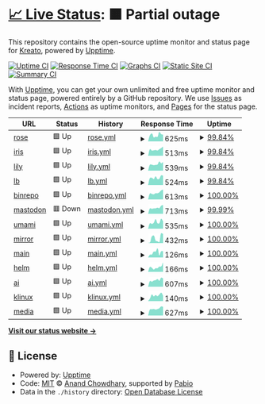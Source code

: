 # [📈 Live Status](https://status.krea.to): <!--live status--> **🟧 Partial outage**

This repository contains the open-source uptime monitor and status page for [Kreato](https://krea.to), powered by [Upptime](https://github.com/upptime/upptime).

[![Uptime CI](https://github.com/kreatoo/status.krea.to/workflows/Uptime%20CI/badge.svg)](https://github.com/kreatoo/status.krea.to/actions?query=workflow%3A%22Uptime+CI%22)
[![Response Time CI](https://github.com/kreatoo/status.krea.to/workflows/Response%20Time%20CI/badge.svg)](https://github.com/kreatoo/status.krea.to/actions?query=workflow%3A%22Response+Time+CI%22)
[![Graphs CI](https://github.com/kreatoo/status.krea.to/workflows/Graphs%20CI/badge.svg)](https://github.com/kreatoo/status.krea.to/actions?query=workflow%3A%22Graphs+CI%22)
[![Static Site CI](https://github.com/kreatoo/status.krea.to/workflows/Static%20Site%20CI/badge.svg)](https://github.com/kreatoo/status.krea.to/actions?query=workflow%3A%22Static+Site+CI%22)
[![Summary CI](https://github.com/kreatoo/status.krea.to/workflows/Summary%20CI/badge.svg)](https://github.com/kreatoo/status.krea.to/actions?query=workflow%3A%22Summary+CI%22)

With [Upptime](https://upptime.js.org), you can get your own unlimited and free uptime monitor and status page, powered entirely by a GitHub repository. We use [Issues](https://github.com/kreatoo/status.krea.to/issues) as incident reports, [Actions](https://github.com/kreatoo/status.krea.to/actions) as uptime monitors, and [Pages](https://status.krea.to) for the status page.

<!--start: status pages-->
<!-- This summary is generated by Upptime (https://github.com/upptime/upptime) -->
<!-- Do not edit this manually, your changes will be overwritten -->
<!-- prettier-ignore -->
| URL | Status | History | Response Time | Uptime |
| --- | ------ | ------- | ------------- | ------ |
| <img alt="" src="https://icons.duckduckgo.com/ip3/rose.krea.to.ico" height="13"> [rose](https://rose.krea.to) | 🟩 Up | [rose.yml](https://github.com/kreatoo/status.krea.to/commits/HEAD/history/rose.yml) | <details><summary><img alt="Response time graph" src="./graphs/rose/response-time-week.png" height="20"> 625ms</summary><br><a href="https://status.krea.to/history/rose"><img alt="Response time 625" src="https://img.shields.io/endpoint?url=https%3A%2F%2Fraw.githubusercontent.com%2Fkreatoo%2Fstatus.krea.to%2FHEAD%2Fapi%2Frose%2Fresponse-time.json"></a><br><a href="https://status.krea.to/history/rose"><img alt="24-hour response time 664" src="https://img.shields.io/endpoint?url=https%3A%2F%2Fraw.githubusercontent.com%2Fkreatoo%2Fstatus.krea.to%2FHEAD%2Fapi%2Frose%2Fresponse-time-day.json"></a><br><a href="https://status.krea.to/history/rose"><img alt="7-day response time 625" src="https://img.shields.io/endpoint?url=https%3A%2F%2Fraw.githubusercontent.com%2Fkreatoo%2Fstatus.krea.to%2FHEAD%2Fapi%2Frose%2Fresponse-time-week.json"></a><br><a href="https://status.krea.to/history/rose"><img alt="30-day response time 625" src="https://img.shields.io/endpoint?url=https%3A%2F%2Fraw.githubusercontent.com%2Fkreatoo%2Fstatus.krea.to%2FHEAD%2Fapi%2Frose%2Fresponse-time-month.json"></a><br><a href="https://status.krea.to/history/rose"><img alt="1-year response time 625" src="https://img.shields.io/endpoint?url=https%3A%2F%2Fraw.githubusercontent.com%2Fkreatoo%2Fstatus.krea.to%2FHEAD%2Fapi%2Frose%2Fresponse-time-year.json"></a></details> | <details><summary><a href="https://status.krea.to/history/rose">99.84%</a></summary><a href="https://status.krea.to/history/rose"><img alt="All-time uptime 99.84%" src="https://img.shields.io/endpoint?url=https%3A%2F%2Fraw.githubusercontent.com%2Fkreatoo%2Fstatus.krea.to%2FHEAD%2Fapi%2Frose%2Fuptime.json"></a><br><a href="https://status.krea.to/history/rose"><img alt="24-hour uptime 100.00%" src="https://img.shields.io/endpoint?url=https%3A%2F%2Fraw.githubusercontent.com%2Fkreatoo%2Fstatus.krea.to%2FHEAD%2Fapi%2Frose%2Fuptime-day.json"></a><br><a href="https://status.krea.to/history/rose"><img alt="7-day uptime 99.84%" src="https://img.shields.io/endpoint?url=https%3A%2F%2Fraw.githubusercontent.com%2Fkreatoo%2Fstatus.krea.to%2FHEAD%2Fapi%2Frose%2Fuptime-week.json"></a><br><a href="https://status.krea.to/history/rose"><img alt="30-day uptime 99.84%" src="https://img.shields.io/endpoint?url=https%3A%2F%2Fraw.githubusercontent.com%2Fkreatoo%2Fstatus.krea.to%2FHEAD%2Fapi%2Frose%2Fuptime-month.json"></a><br><a href="https://status.krea.to/history/rose"><img alt="1-year uptime 99.84%" src="https://img.shields.io/endpoint?url=https%3A%2F%2Fraw.githubusercontent.com%2Fkreatoo%2Fstatus.krea.to%2FHEAD%2Fapi%2Frose%2Fuptime-year.json"></a></details>
| <img alt="" src="https://icons.duckduckgo.com/ip3/iris.krea.to.ico" height="13"> [iris](https://iris.krea.to) | 🟩 Up | [iris.yml](https://github.com/kreatoo/status.krea.to/commits/HEAD/history/iris.yml) | <details><summary><img alt="Response time graph" src="./graphs/iris/response-time-week.png" height="20"> 513ms</summary><br><a href="https://status.krea.to/history/iris"><img alt="Response time 513" src="https://img.shields.io/endpoint?url=https%3A%2F%2Fraw.githubusercontent.com%2Fkreatoo%2Fstatus.krea.to%2FHEAD%2Fapi%2Firis%2Fresponse-time.json"></a><br><a href="https://status.krea.to/history/iris"><img alt="24-hour response time 731" src="https://img.shields.io/endpoint?url=https%3A%2F%2Fraw.githubusercontent.com%2Fkreatoo%2Fstatus.krea.to%2FHEAD%2Fapi%2Firis%2Fresponse-time-day.json"></a><br><a href="https://status.krea.to/history/iris"><img alt="7-day response time 513" src="https://img.shields.io/endpoint?url=https%3A%2F%2Fraw.githubusercontent.com%2Fkreatoo%2Fstatus.krea.to%2FHEAD%2Fapi%2Firis%2Fresponse-time-week.json"></a><br><a href="https://status.krea.to/history/iris"><img alt="30-day response time 513" src="https://img.shields.io/endpoint?url=https%3A%2F%2Fraw.githubusercontent.com%2Fkreatoo%2Fstatus.krea.to%2FHEAD%2Fapi%2Firis%2Fresponse-time-month.json"></a><br><a href="https://status.krea.to/history/iris"><img alt="1-year response time 513" src="https://img.shields.io/endpoint?url=https%3A%2F%2Fraw.githubusercontent.com%2Fkreatoo%2Fstatus.krea.to%2FHEAD%2Fapi%2Firis%2Fresponse-time-year.json"></a></details> | <details><summary><a href="https://status.krea.to/history/iris">99.84%</a></summary><a href="https://status.krea.to/history/iris"><img alt="All-time uptime 99.84%" src="https://img.shields.io/endpoint?url=https%3A%2F%2Fraw.githubusercontent.com%2Fkreatoo%2Fstatus.krea.to%2FHEAD%2Fapi%2Firis%2Fuptime.json"></a><br><a href="https://status.krea.to/history/iris"><img alt="24-hour uptime 100.00%" src="https://img.shields.io/endpoint?url=https%3A%2F%2Fraw.githubusercontent.com%2Fkreatoo%2Fstatus.krea.to%2FHEAD%2Fapi%2Firis%2Fuptime-day.json"></a><br><a href="https://status.krea.to/history/iris"><img alt="7-day uptime 99.84%" src="https://img.shields.io/endpoint?url=https%3A%2F%2Fraw.githubusercontent.com%2Fkreatoo%2Fstatus.krea.to%2FHEAD%2Fapi%2Firis%2Fuptime-week.json"></a><br><a href="https://status.krea.to/history/iris"><img alt="30-day uptime 99.84%" src="https://img.shields.io/endpoint?url=https%3A%2F%2Fraw.githubusercontent.com%2Fkreatoo%2Fstatus.krea.to%2FHEAD%2Fapi%2Firis%2Fuptime-month.json"></a><br><a href="https://status.krea.to/history/iris"><img alt="1-year uptime 99.84%" src="https://img.shields.io/endpoint?url=https%3A%2F%2Fraw.githubusercontent.com%2Fkreatoo%2Fstatus.krea.to%2FHEAD%2Fapi%2Firis%2Fuptime-year.json"></a></details>
| <img alt="" src="https://icons.duckduckgo.com/ip3/lily.krea.to.ico" height="13"> [lily](https://lily.krea.to) | 🟩 Up | [lily.yml](https://github.com/kreatoo/status.krea.to/commits/HEAD/history/lily.yml) | <details><summary><img alt="Response time graph" src="./graphs/lily/response-time-week.png" height="20"> 539ms</summary><br><a href="https://status.krea.to/history/lily"><img alt="Response time 539" src="https://img.shields.io/endpoint?url=https%3A%2F%2Fraw.githubusercontent.com%2Fkreatoo%2Fstatus.krea.to%2FHEAD%2Fapi%2Flily%2Fresponse-time.json"></a><br><a href="https://status.krea.to/history/lily"><img alt="24-hour response time 685" src="https://img.shields.io/endpoint?url=https%3A%2F%2Fraw.githubusercontent.com%2Fkreatoo%2Fstatus.krea.to%2FHEAD%2Fapi%2Flily%2Fresponse-time-day.json"></a><br><a href="https://status.krea.to/history/lily"><img alt="7-day response time 539" src="https://img.shields.io/endpoint?url=https%3A%2F%2Fraw.githubusercontent.com%2Fkreatoo%2Fstatus.krea.to%2FHEAD%2Fapi%2Flily%2Fresponse-time-week.json"></a><br><a href="https://status.krea.to/history/lily"><img alt="30-day response time 539" src="https://img.shields.io/endpoint?url=https%3A%2F%2Fraw.githubusercontent.com%2Fkreatoo%2Fstatus.krea.to%2FHEAD%2Fapi%2Flily%2Fresponse-time-month.json"></a><br><a href="https://status.krea.to/history/lily"><img alt="1-year response time 539" src="https://img.shields.io/endpoint?url=https%3A%2F%2Fraw.githubusercontent.com%2Fkreatoo%2Fstatus.krea.to%2FHEAD%2Fapi%2Flily%2Fresponse-time-year.json"></a></details> | <details><summary><a href="https://status.krea.to/history/lily">99.84%</a></summary><a href="https://status.krea.to/history/lily"><img alt="All-time uptime 99.84%" src="https://img.shields.io/endpoint?url=https%3A%2F%2Fraw.githubusercontent.com%2Fkreatoo%2Fstatus.krea.to%2FHEAD%2Fapi%2Flily%2Fuptime.json"></a><br><a href="https://status.krea.to/history/lily"><img alt="24-hour uptime 100.00%" src="https://img.shields.io/endpoint?url=https%3A%2F%2Fraw.githubusercontent.com%2Fkreatoo%2Fstatus.krea.to%2FHEAD%2Fapi%2Flily%2Fuptime-day.json"></a><br><a href="https://status.krea.to/history/lily"><img alt="7-day uptime 99.84%" src="https://img.shields.io/endpoint?url=https%3A%2F%2Fraw.githubusercontent.com%2Fkreatoo%2Fstatus.krea.to%2FHEAD%2Fapi%2Flily%2Fuptime-week.json"></a><br><a href="https://status.krea.to/history/lily"><img alt="30-day uptime 99.84%" src="https://img.shields.io/endpoint?url=https%3A%2F%2Fraw.githubusercontent.com%2Fkreatoo%2Fstatus.krea.to%2FHEAD%2Fapi%2Flily%2Fuptime-month.json"></a><br><a href="https://status.krea.to/history/lily"><img alt="1-year uptime 99.84%" src="https://img.shields.io/endpoint?url=https%3A%2F%2Fraw.githubusercontent.com%2Fkreatoo%2Fstatus.krea.to%2FHEAD%2Fapi%2Flily%2Fuptime-year.json"></a></details>
| <img alt="" src="https://icons.duckduckgo.com/ip3/lb.krea.to.ico" height="13"> [lb](https://lb.krea.to) | 🟩 Up | [lb.yml](https://github.com/kreatoo/status.krea.to/commits/HEAD/history/lb.yml) | <details><summary><img alt="Response time graph" src="./graphs/lb/response-time-week.png" height="20"> 524ms</summary><br><a href="https://status.krea.to/history/lb"><img alt="Response time 524" src="https://img.shields.io/endpoint?url=https%3A%2F%2Fraw.githubusercontent.com%2Fkreatoo%2Fstatus.krea.to%2FHEAD%2Fapi%2Flb%2Fresponse-time.json"></a><br><a href="https://status.krea.to/history/lb"><img alt="24-hour response time 662" src="https://img.shields.io/endpoint?url=https%3A%2F%2Fraw.githubusercontent.com%2Fkreatoo%2Fstatus.krea.to%2FHEAD%2Fapi%2Flb%2Fresponse-time-day.json"></a><br><a href="https://status.krea.to/history/lb"><img alt="7-day response time 524" src="https://img.shields.io/endpoint?url=https%3A%2F%2Fraw.githubusercontent.com%2Fkreatoo%2Fstatus.krea.to%2FHEAD%2Fapi%2Flb%2Fresponse-time-week.json"></a><br><a href="https://status.krea.to/history/lb"><img alt="30-day response time 524" src="https://img.shields.io/endpoint?url=https%3A%2F%2Fraw.githubusercontent.com%2Fkreatoo%2Fstatus.krea.to%2FHEAD%2Fapi%2Flb%2Fresponse-time-month.json"></a><br><a href="https://status.krea.to/history/lb"><img alt="1-year response time 524" src="https://img.shields.io/endpoint?url=https%3A%2F%2Fraw.githubusercontent.com%2Fkreatoo%2Fstatus.krea.to%2FHEAD%2Fapi%2Flb%2Fresponse-time-year.json"></a></details> | <details><summary><a href="https://status.krea.to/history/lb">99.84%</a></summary><a href="https://status.krea.to/history/lb"><img alt="All-time uptime 99.84%" src="https://img.shields.io/endpoint?url=https%3A%2F%2Fraw.githubusercontent.com%2Fkreatoo%2Fstatus.krea.to%2FHEAD%2Fapi%2Flb%2Fuptime.json"></a><br><a href="https://status.krea.to/history/lb"><img alt="24-hour uptime 100.00%" src="https://img.shields.io/endpoint?url=https%3A%2F%2Fraw.githubusercontent.com%2Fkreatoo%2Fstatus.krea.to%2FHEAD%2Fapi%2Flb%2Fuptime-day.json"></a><br><a href="https://status.krea.to/history/lb"><img alt="7-day uptime 99.84%" src="https://img.shields.io/endpoint?url=https%3A%2F%2Fraw.githubusercontent.com%2Fkreatoo%2Fstatus.krea.to%2FHEAD%2Fapi%2Flb%2Fuptime-week.json"></a><br><a href="https://status.krea.to/history/lb"><img alt="30-day uptime 99.84%" src="https://img.shields.io/endpoint?url=https%3A%2F%2Fraw.githubusercontent.com%2Fkreatoo%2Fstatus.krea.to%2FHEAD%2Fapi%2Flb%2Fuptime-month.json"></a><br><a href="https://status.krea.to/history/lb"><img alt="1-year uptime 99.84%" src="https://img.shields.io/endpoint?url=https%3A%2F%2Fraw.githubusercontent.com%2Fkreatoo%2Fstatus.krea.to%2FHEAD%2Fapi%2Flb%2Fuptime-year.json"></a></details>
| <img alt="" src="https://icons.duckduckgo.com/ip3/bin.kreato.dev.ico" height="13"> [binrepo](https://bin.kreato.dev) | 🟩 Up | [binrepo.yml](https://github.com/kreatoo/status.krea.to/commits/HEAD/history/binrepo.yml) | <details><summary><img alt="Response time graph" src="./graphs/binrepo/response-time-week.png" height="20"> 613ms</summary><br><a href="https://status.krea.to/history/binrepo"><img alt="Response time 613" src="https://img.shields.io/endpoint?url=https%3A%2F%2Fraw.githubusercontent.com%2Fkreatoo%2Fstatus.krea.to%2FHEAD%2Fapi%2Fbinrepo%2Fresponse-time.json"></a><br><a href="https://status.krea.to/history/binrepo"><img alt="24-hour response time 885" src="https://img.shields.io/endpoint?url=https%3A%2F%2Fraw.githubusercontent.com%2Fkreatoo%2Fstatus.krea.to%2FHEAD%2Fapi%2Fbinrepo%2Fresponse-time-day.json"></a><br><a href="https://status.krea.to/history/binrepo"><img alt="7-day response time 613" src="https://img.shields.io/endpoint?url=https%3A%2F%2Fraw.githubusercontent.com%2Fkreatoo%2Fstatus.krea.to%2FHEAD%2Fapi%2Fbinrepo%2Fresponse-time-week.json"></a><br><a href="https://status.krea.to/history/binrepo"><img alt="30-day response time 613" src="https://img.shields.io/endpoint?url=https%3A%2F%2Fraw.githubusercontent.com%2Fkreatoo%2Fstatus.krea.to%2FHEAD%2Fapi%2Fbinrepo%2Fresponse-time-month.json"></a><br><a href="https://status.krea.to/history/binrepo"><img alt="1-year response time 613" src="https://img.shields.io/endpoint?url=https%3A%2F%2Fraw.githubusercontent.com%2Fkreatoo%2Fstatus.krea.to%2FHEAD%2Fapi%2Fbinrepo%2Fresponse-time-year.json"></a></details> | <details><summary><a href="https://status.krea.to/history/binrepo">100.00%</a></summary><a href="https://status.krea.to/history/binrepo"><img alt="All-time uptime 100.00%" src="https://img.shields.io/endpoint?url=https%3A%2F%2Fraw.githubusercontent.com%2Fkreatoo%2Fstatus.krea.to%2FHEAD%2Fapi%2Fbinrepo%2Fuptime.json"></a><br><a href="https://status.krea.to/history/binrepo"><img alt="24-hour uptime 100.00%" src="https://img.shields.io/endpoint?url=https%3A%2F%2Fraw.githubusercontent.com%2Fkreatoo%2Fstatus.krea.to%2FHEAD%2Fapi%2Fbinrepo%2Fuptime-day.json"></a><br><a href="https://status.krea.to/history/binrepo"><img alt="7-day uptime 100.00%" src="https://img.shields.io/endpoint?url=https%3A%2F%2Fraw.githubusercontent.com%2Fkreatoo%2Fstatus.krea.to%2FHEAD%2Fapi%2Fbinrepo%2Fuptime-week.json"></a><br><a href="https://status.krea.to/history/binrepo"><img alt="30-day uptime 100.00%" src="https://img.shields.io/endpoint?url=https%3A%2F%2Fraw.githubusercontent.com%2Fkreatoo%2Fstatus.krea.to%2FHEAD%2Fapi%2Fbinrepo%2Fuptime-month.json"></a><br><a href="https://status.krea.to/history/binrepo"><img alt="1-year uptime 100.00%" src="https://img.shields.io/endpoint?url=https%3A%2F%2Fraw.githubusercontent.com%2Fkreatoo%2Fstatus.krea.to%2FHEAD%2Fapi%2Fbinrepo%2Fuptime-year.json"></a></details>
| <img alt="" src="https://icons.duckduckgo.com/ip3/m.kreato.dev.ico" height="13"> [mastodon](https://m.kreato.dev) | 🟥 Down | [mastodon.yml](https://github.com/kreatoo/status.krea.to/commits/HEAD/history/mastodon.yml) | <details><summary><img alt="Response time graph" src="./graphs/mastodon/response-time-week.png" height="20"> 713ms</summary><br><a href="https://status.krea.to/history/mastodon"><img alt="Response time 713" src="https://img.shields.io/endpoint?url=https%3A%2F%2Fraw.githubusercontent.com%2Fkreatoo%2Fstatus.krea.to%2FHEAD%2Fapi%2Fmastodon%2Fresponse-time.json"></a><br><a href="https://status.krea.to/history/mastodon"><img alt="24-hour response time 764" src="https://img.shields.io/endpoint?url=https%3A%2F%2Fraw.githubusercontent.com%2Fkreatoo%2Fstatus.krea.to%2FHEAD%2Fapi%2Fmastodon%2Fresponse-time-day.json"></a><br><a href="https://status.krea.to/history/mastodon"><img alt="7-day response time 713" src="https://img.shields.io/endpoint?url=https%3A%2F%2Fraw.githubusercontent.com%2Fkreatoo%2Fstatus.krea.to%2FHEAD%2Fapi%2Fmastodon%2Fresponse-time-week.json"></a><br><a href="https://status.krea.to/history/mastodon"><img alt="30-day response time 713" src="https://img.shields.io/endpoint?url=https%3A%2F%2Fraw.githubusercontent.com%2Fkreatoo%2Fstatus.krea.to%2FHEAD%2Fapi%2Fmastodon%2Fresponse-time-month.json"></a><br><a href="https://status.krea.to/history/mastodon"><img alt="1-year response time 713" src="https://img.shields.io/endpoint?url=https%3A%2F%2Fraw.githubusercontent.com%2Fkreatoo%2Fstatus.krea.to%2FHEAD%2Fapi%2Fmastodon%2Fresponse-time-year.json"></a></details> | <details><summary><a href="https://status.krea.to/history/mastodon">99.99%</a></summary><a href="https://status.krea.to/history/mastodon"><img alt="All-time uptime 99.99%" src="https://img.shields.io/endpoint?url=https%3A%2F%2Fraw.githubusercontent.com%2Fkreatoo%2Fstatus.krea.to%2FHEAD%2Fapi%2Fmastodon%2Fuptime.json"></a><br><a href="https://status.krea.to/history/mastodon"><img alt="24-hour uptime 99.99%" src="https://img.shields.io/endpoint?url=https%3A%2F%2Fraw.githubusercontent.com%2Fkreatoo%2Fstatus.krea.to%2FHEAD%2Fapi%2Fmastodon%2Fuptime-day.json"></a><br><a href="https://status.krea.to/history/mastodon"><img alt="7-day uptime 99.99%" src="https://img.shields.io/endpoint?url=https%3A%2F%2Fraw.githubusercontent.com%2Fkreatoo%2Fstatus.krea.to%2FHEAD%2Fapi%2Fmastodon%2Fuptime-week.json"></a><br><a href="https://status.krea.to/history/mastodon"><img alt="30-day uptime 99.99%" src="https://img.shields.io/endpoint?url=https%3A%2F%2Fraw.githubusercontent.com%2Fkreatoo%2Fstatus.krea.to%2FHEAD%2Fapi%2Fmastodon%2Fuptime-month.json"></a><br><a href="https://status.krea.to/history/mastodon"><img alt="1-year uptime 99.99%" src="https://img.shields.io/endpoint?url=https%3A%2F%2Fraw.githubusercontent.com%2Fkreatoo%2Fstatus.krea.to%2FHEAD%2Fapi%2Fmastodon%2Fuptime-year.json"></a></details>
| <img alt="" src="https://icons.duckduckgo.com/ip3/umami.krea.to.ico" height="13"> [umami](https://umami.krea.to/dashboard) | 🟩 Up | [umami.yml](https://github.com/kreatoo/status.krea.to/commits/HEAD/history/umami.yml) | <details><summary><img alt="Response time graph" src="./graphs/umami/response-time-week.png" height="20"> 535ms</summary><br><a href="https://status.krea.to/history/umami"><img alt="Response time 535" src="https://img.shields.io/endpoint?url=https%3A%2F%2Fraw.githubusercontent.com%2Fkreatoo%2Fstatus.krea.to%2FHEAD%2Fapi%2Fumami%2Fresponse-time.json"></a><br><a href="https://status.krea.to/history/umami"><img alt="24-hour response time 593" src="https://img.shields.io/endpoint?url=https%3A%2F%2Fraw.githubusercontent.com%2Fkreatoo%2Fstatus.krea.to%2FHEAD%2Fapi%2Fumami%2Fresponse-time-day.json"></a><br><a href="https://status.krea.to/history/umami"><img alt="7-day response time 535" src="https://img.shields.io/endpoint?url=https%3A%2F%2Fraw.githubusercontent.com%2Fkreatoo%2Fstatus.krea.to%2FHEAD%2Fapi%2Fumami%2Fresponse-time-week.json"></a><br><a href="https://status.krea.to/history/umami"><img alt="30-day response time 535" src="https://img.shields.io/endpoint?url=https%3A%2F%2Fraw.githubusercontent.com%2Fkreatoo%2Fstatus.krea.to%2FHEAD%2Fapi%2Fumami%2Fresponse-time-month.json"></a><br><a href="https://status.krea.to/history/umami"><img alt="1-year response time 535" src="https://img.shields.io/endpoint?url=https%3A%2F%2Fraw.githubusercontent.com%2Fkreatoo%2Fstatus.krea.to%2FHEAD%2Fapi%2Fumami%2Fresponse-time-year.json"></a></details> | <details><summary><a href="https://status.krea.to/history/umami">100.00%</a></summary><a href="https://status.krea.to/history/umami"><img alt="All-time uptime 100.00%" src="https://img.shields.io/endpoint?url=https%3A%2F%2Fraw.githubusercontent.com%2Fkreatoo%2Fstatus.krea.to%2FHEAD%2Fapi%2Fumami%2Fuptime.json"></a><br><a href="https://status.krea.to/history/umami"><img alt="24-hour uptime 100.00%" src="https://img.shields.io/endpoint?url=https%3A%2F%2Fraw.githubusercontent.com%2Fkreatoo%2Fstatus.krea.to%2FHEAD%2Fapi%2Fumami%2Fuptime-day.json"></a><br><a href="https://status.krea.to/history/umami"><img alt="7-day uptime 100.00%" src="https://img.shields.io/endpoint?url=https%3A%2F%2Fraw.githubusercontent.com%2Fkreatoo%2Fstatus.krea.to%2FHEAD%2Fapi%2Fumami%2Fuptime-week.json"></a><br><a href="https://status.krea.to/history/umami"><img alt="30-day uptime 100.00%" src="https://img.shields.io/endpoint?url=https%3A%2F%2Fraw.githubusercontent.com%2Fkreatoo%2Fstatus.krea.to%2FHEAD%2Fapi%2Fumami%2Fuptime-month.json"></a><br><a href="https://status.krea.to/history/umami"><img alt="1-year uptime 100.00%" src="https://img.shields.io/endpoint?url=https%3A%2F%2Fraw.githubusercontent.com%2Fkreatoo%2Fstatus.krea.to%2FHEAD%2Fapi%2Fumami%2Fuptime-year.json"></a></details>
| <img alt="" src="https://icons.duckduckgo.com/ip3/mirror.kreato.dev.ico" height="13"> [mirror](https://mirror.kreato.dev) | 🟩 Up | [mirror.yml](https://github.com/kreatoo/status.krea.to/commits/HEAD/history/mirror.yml) | <details><summary><img alt="Response time graph" src="./graphs/mirror/response-time-week.png" height="20"> 432ms</summary><br><a href="https://status.krea.to/history/mirror"><img alt="Response time 432" src="https://img.shields.io/endpoint?url=https%3A%2F%2Fraw.githubusercontent.com%2Fkreatoo%2Fstatus.krea.to%2FHEAD%2Fapi%2Fmirror%2Fresponse-time.json"></a><br><a href="https://status.krea.to/history/mirror"><img alt="24-hour response time 833" src="https://img.shields.io/endpoint?url=https%3A%2F%2Fraw.githubusercontent.com%2Fkreatoo%2Fstatus.krea.to%2FHEAD%2Fapi%2Fmirror%2Fresponse-time-day.json"></a><br><a href="https://status.krea.to/history/mirror"><img alt="7-day response time 432" src="https://img.shields.io/endpoint?url=https%3A%2F%2Fraw.githubusercontent.com%2Fkreatoo%2Fstatus.krea.to%2FHEAD%2Fapi%2Fmirror%2Fresponse-time-week.json"></a><br><a href="https://status.krea.to/history/mirror"><img alt="30-day response time 432" src="https://img.shields.io/endpoint?url=https%3A%2F%2Fraw.githubusercontent.com%2Fkreatoo%2Fstatus.krea.to%2FHEAD%2Fapi%2Fmirror%2Fresponse-time-month.json"></a><br><a href="https://status.krea.to/history/mirror"><img alt="1-year response time 432" src="https://img.shields.io/endpoint?url=https%3A%2F%2Fraw.githubusercontent.com%2Fkreatoo%2Fstatus.krea.to%2FHEAD%2Fapi%2Fmirror%2Fresponse-time-year.json"></a></details> | <details><summary><a href="https://status.krea.to/history/mirror">100.00%</a></summary><a href="https://status.krea.to/history/mirror"><img alt="All-time uptime 100.00%" src="https://img.shields.io/endpoint?url=https%3A%2F%2Fraw.githubusercontent.com%2Fkreatoo%2Fstatus.krea.to%2FHEAD%2Fapi%2Fmirror%2Fuptime.json"></a><br><a href="https://status.krea.to/history/mirror"><img alt="24-hour uptime 100.00%" src="https://img.shields.io/endpoint?url=https%3A%2F%2Fraw.githubusercontent.com%2Fkreatoo%2Fstatus.krea.to%2FHEAD%2Fapi%2Fmirror%2Fuptime-day.json"></a><br><a href="https://status.krea.to/history/mirror"><img alt="7-day uptime 100.00%" src="https://img.shields.io/endpoint?url=https%3A%2F%2Fraw.githubusercontent.com%2Fkreatoo%2Fstatus.krea.to%2FHEAD%2Fapi%2Fmirror%2Fuptime-week.json"></a><br><a href="https://status.krea.to/history/mirror"><img alt="30-day uptime 100.00%" src="https://img.shields.io/endpoint?url=https%3A%2F%2Fraw.githubusercontent.com%2Fkreatoo%2Fstatus.krea.to%2FHEAD%2Fapi%2Fmirror%2Fuptime-month.json"></a><br><a href="https://status.krea.to/history/mirror"><img alt="1-year uptime 100.00%" src="https://img.shields.io/endpoint?url=https%3A%2F%2Fraw.githubusercontent.com%2Fkreatoo%2Fstatus.krea.to%2FHEAD%2Fapi%2Fmirror%2Fuptime-year.json"></a></details>
| <img alt="" src="https://icons.duckduckgo.com/ip3/krea.to.ico" height="13"> [main](https://krea.to) | 🟩 Up | [main.yml](https://github.com/kreatoo/status.krea.to/commits/HEAD/history/main.yml) | <details><summary><img alt="Response time graph" src="./graphs/main/response-time-week.png" height="20"> 126ms</summary><br><a href="https://status.krea.to/history/main"><img alt="Response time 126" src="https://img.shields.io/endpoint?url=https%3A%2F%2Fraw.githubusercontent.com%2Fkreatoo%2Fstatus.krea.to%2FHEAD%2Fapi%2Fmain%2Fresponse-time.json"></a><br><a href="https://status.krea.to/history/main"><img alt="24-hour response time 155" src="https://img.shields.io/endpoint?url=https%3A%2F%2Fraw.githubusercontent.com%2Fkreatoo%2Fstatus.krea.to%2FHEAD%2Fapi%2Fmain%2Fresponse-time-day.json"></a><br><a href="https://status.krea.to/history/main"><img alt="7-day response time 126" src="https://img.shields.io/endpoint?url=https%3A%2F%2Fraw.githubusercontent.com%2Fkreatoo%2Fstatus.krea.to%2FHEAD%2Fapi%2Fmain%2Fresponse-time-week.json"></a><br><a href="https://status.krea.to/history/main"><img alt="30-day response time 126" src="https://img.shields.io/endpoint?url=https%3A%2F%2Fraw.githubusercontent.com%2Fkreatoo%2Fstatus.krea.to%2FHEAD%2Fapi%2Fmain%2Fresponse-time-month.json"></a><br><a href="https://status.krea.to/history/main"><img alt="1-year response time 126" src="https://img.shields.io/endpoint?url=https%3A%2F%2Fraw.githubusercontent.com%2Fkreatoo%2Fstatus.krea.to%2FHEAD%2Fapi%2Fmain%2Fresponse-time-year.json"></a></details> | <details><summary><a href="https://status.krea.to/history/main">100.00%</a></summary><a href="https://status.krea.to/history/main"><img alt="All-time uptime 100.00%" src="https://img.shields.io/endpoint?url=https%3A%2F%2Fraw.githubusercontent.com%2Fkreatoo%2Fstatus.krea.to%2FHEAD%2Fapi%2Fmain%2Fuptime.json"></a><br><a href="https://status.krea.to/history/main"><img alt="24-hour uptime 100.00%" src="https://img.shields.io/endpoint?url=https%3A%2F%2Fraw.githubusercontent.com%2Fkreatoo%2Fstatus.krea.to%2FHEAD%2Fapi%2Fmain%2Fuptime-day.json"></a><br><a href="https://status.krea.to/history/main"><img alt="7-day uptime 100.00%" src="https://img.shields.io/endpoint?url=https%3A%2F%2Fraw.githubusercontent.com%2Fkreatoo%2Fstatus.krea.to%2FHEAD%2Fapi%2Fmain%2Fuptime-week.json"></a><br><a href="https://status.krea.to/history/main"><img alt="30-day uptime 100.00%" src="https://img.shields.io/endpoint?url=https%3A%2F%2Fraw.githubusercontent.com%2Fkreatoo%2Fstatus.krea.to%2FHEAD%2Fapi%2Fmain%2Fuptime-month.json"></a><br><a href="https://status.krea.to/history/main"><img alt="1-year uptime 100.00%" src="https://img.shields.io/endpoint?url=https%3A%2F%2Fraw.githubusercontent.com%2Fkreatoo%2Fstatus.krea.to%2FHEAD%2Fapi%2Fmain%2Fuptime-year.json"></a></details>
| <img alt="" src="https://icons.duckduckgo.com/ip3/helm.kreato.dev.ico" height="13"> [helm](https://helm.kreato.dev) | 🟩 Up | [helm.yml](https://github.com/kreatoo/status.krea.to/commits/HEAD/history/helm.yml) | <details><summary><img alt="Response time graph" src="./graphs/helm/response-time-week.png" height="20"> 166ms</summary><br><a href="https://status.krea.to/history/helm"><img alt="Response time 166" src="https://img.shields.io/endpoint?url=https%3A%2F%2Fraw.githubusercontent.com%2Fkreatoo%2Fstatus.krea.to%2FHEAD%2Fapi%2Fhelm%2Fresponse-time.json"></a><br><a href="https://status.krea.to/history/helm"><img alt="24-hour response time 328" src="https://img.shields.io/endpoint?url=https%3A%2F%2Fraw.githubusercontent.com%2Fkreatoo%2Fstatus.krea.to%2FHEAD%2Fapi%2Fhelm%2Fresponse-time-day.json"></a><br><a href="https://status.krea.to/history/helm"><img alt="7-day response time 166" src="https://img.shields.io/endpoint?url=https%3A%2F%2Fraw.githubusercontent.com%2Fkreatoo%2Fstatus.krea.to%2FHEAD%2Fapi%2Fhelm%2Fresponse-time-week.json"></a><br><a href="https://status.krea.to/history/helm"><img alt="30-day response time 166" src="https://img.shields.io/endpoint?url=https%3A%2F%2Fraw.githubusercontent.com%2Fkreatoo%2Fstatus.krea.to%2FHEAD%2Fapi%2Fhelm%2Fresponse-time-month.json"></a><br><a href="https://status.krea.to/history/helm"><img alt="1-year response time 166" src="https://img.shields.io/endpoint?url=https%3A%2F%2Fraw.githubusercontent.com%2Fkreatoo%2Fstatus.krea.to%2FHEAD%2Fapi%2Fhelm%2Fresponse-time-year.json"></a></details> | <details><summary><a href="https://status.krea.to/history/helm">100.00%</a></summary><a href="https://status.krea.to/history/helm"><img alt="All-time uptime 100.00%" src="https://img.shields.io/endpoint?url=https%3A%2F%2Fraw.githubusercontent.com%2Fkreatoo%2Fstatus.krea.to%2FHEAD%2Fapi%2Fhelm%2Fuptime.json"></a><br><a href="https://status.krea.to/history/helm"><img alt="24-hour uptime 100.00%" src="https://img.shields.io/endpoint?url=https%3A%2F%2Fraw.githubusercontent.com%2Fkreatoo%2Fstatus.krea.to%2FHEAD%2Fapi%2Fhelm%2Fuptime-day.json"></a><br><a href="https://status.krea.to/history/helm"><img alt="7-day uptime 100.00%" src="https://img.shields.io/endpoint?url=https%3A%2F%2Fraw.githubusercontent.com%2Fkreatoo%2Fstatus.krea.to%2FHEAD%2Fapi%2Fhelm%2Fuptime-week.json"></a><br><a href="https://status.krea.to/history/helm"><img alt="30-day uptime 100.00%" src="https://img.shields.io/endpoint?url=https%3A%2F%2Fraw.githubusercontent.com%2Fkreatoo%2Fstatus.krea.to%2FHEAD%2Fapi%2Fhelm%2Fuptime-month.json"></a><br><a href="https://status.krea.to/history/helm"><img alt="1-year uptime 100.00%" src="https://img.shields.io/endpoint?url=https%3A%2F%2Fraw.githubusercontent.com%2Fkreatoo%2Fstatus.krea.to%2FHEAD%2Fapi%2Fhelm%2Fuptime-year.json"></a></details>
| <img alt="" src="https://icons.duckduckgo.com/ip3/ai.krea.to.ico" height="13"> [ai](https://ai.krea.to) | 🟩 Up | [ai.yml](https://github.com/kreatoo/status.krea.to/commits/HEAD/history/ai.yml) | <details><summary><img alt="Response time graph" src="./graphs/ai/response-time-week.png" height="20"> 607ms</summary><br><a href="https://status.krea.to/history/ai"><img alt="Response time 607" src="https://img.shields.io/endpoint?url=https%3A%2F%2Fraw.githubusercontent.com%2Fkreatoo%2Fstatus.krea.to%2FHEAD%2Fapi%2Fai%2Fresponse-time.json"></a><br><a href="https://status.krea.to/history/ai"><img alt="24-hour response time 747" src="https://img.shields.io/endpoint?url=https%3A%2F%2Fraw.githubusercontent.com%2Fkreatoo%2Fstatus.krea.to%2FHEAD%2Fapi%2Fai%2Fresponse-time-day.json"></a><br><a href="https://status.krea.to/history/ai"><img alt="7-day response time 607" src="https://img.shields.io/endpoint?url=https%3A%2F%2Fraw.githubusercontent.com%2Fkreatoo%2Fstatus.krea.to%2FHEAD%2Fapi%2Fai%2Fresponse-time-week.json"></a><br><a href="https://status.krea.to/history/ai"><img alt="30-day response time 607" src="https://img.shields.io/endpoint?url=https%3A%2F%2Fraw.githubusercontent.com%2Fkreatoo%2Fstatus.krea.to%2FHEAD%2Fapi%2Fai%2Fresponse-time-month.json"></a><br><a href="https://status.krea.to/history/ai"><img alt="1-year response time 607" src="https://img.shields.io/endpoint?url=https%3A%2F%2Fraw.githubusercontent.com%2Fkreatoo%2Fstatus.krea.to%2FHEAD%2Fapi%2Fai%2Fresponse-time-year.json"></a></details> | <details><summary><a href="https://status.krea.to/history/ai">100.00%</a></summary><a href="https://status.krea.to/history/ai"><img alt="All-time uptime 100.00%" src="https://img.shields.io/endpoint?url=https%3A%2F%2Fraw.githubusercontent.com%2Fkreatoo%2Fstatus.krea.to%2FHEAD%2Fapi%2Fai%2Fuptime.json"></a><br><a href="https://status.krea.to/history/ai"><img alt="24-hour uptime 100.00%" src="https://img.shields.io/endpoint?url=https%3A%2F%2Fraw.githubusercontent.com%2Fkreatoo%2Fstatus.krea.to%2FHEAD%2Fapi%2Fai%2Fuptime-day.json"></a><br><a href="https://status.krea.to/history/ai"><img alt="7-day uptime 100.00%" src="https://img.shields.io/endpoint?url=https%3A%2F%2Fraw.githubusercontent.com%2Fkreatoo%2Fstatus.krea.to%2FHEAD%2Fapi%2Fai%2Fuptime-week.json"></a><br><a href="https://status.krea.to/history/ai"><img alt="30-day uptime 100.00%" src="https://img.shields.io/endpoint?url=https%3A%2F%2Fraw.githubusercontent.com%2Fkreatoo%2Fstatus.krea.to%2FHEAD%2Fapi%2Fai%2Fuptime-month.json"></a><br><a href="https://status.krea.to/history/ai"><img alt="1-year uptime 100.00%" src="https://img.shields.io/endpoint?url=https%3A%2F%2Fraw.githubusercontent.com%2Fkreatoo%2Fstatus.krea.to%2FHEAD%2Fapi%2Fai%2Fuptime-year.json"></a></details>
| <img alt="" src="https://icons.duckduckgo.com/ip3/linux.kreato.dev.ico" height="13"> [klinux](https://linux.kreato.dev) | 🟩 Up | [klinux.yml](https://github.com/kreatoo/status.krea.to/commits/HEAD/history/klinux.yml) | <details><summary><img alt="Response time graph" src="./graphs/klinux/response-time-week.png" height="20"> 140ms</summary><br><a href="https://status.krea.to/history/klinux"><img alt="Response time 140" src="https://img.shields.io/endpoint?url=https%3A%2F%2Fraw.githubusercontent.com%2Fkreatoo%2Fstatus.krea.to%2FHEAD%2Fapi%2Fklinux%2Fresponse-time.json"></a><br><a href="https://status.krea.to/history/klinux"><img alt="24-hour response time 135" src="https://img.shields.io/endpoint?url=https%3A%2F%2Fraw.githubusercontent.com%2Fkreatoo%2Fstatus.krea.to%2FHEAD%2Fapi%2Fklinux%2Fresponse-time-day.json"></a><br><a href="https://status.krea.to/history/klinux"><img alt="7-day response time 140" src="https://img.shields.io/endpoint?url=https%3A%2F%2Fraw.githubusercontent.com%2Fkreatoo%2Fstatus.krea.to%2FHEAD%2Fapi%2Fklinux%2Fresponse-time-week.json"></a><br><a href="https://status.krea.to/history/klinux"><img alt="30-day response time 140" src="https://img.shields.io/endpoint?url=https%3A%2F%2Fraw.githubusercontent.com%2Fkreatoo%2Fstatus.krea.to%2FHEAD%2Fapi%2Fklinux%2Fresponse-time-month.json"></a><br><a href="https://status.krea.to/history/klinux"><img alt="1-year response time 140" src="https://img.shields.io/endpoint?url=https%3A%2F%2Fraw.githubusercontent.com%2Fkreatoo%2Fstatus.krea.to%2FHEAD%2Fapi%2Fklinux%2Fresponse-time-year.json"></a></details> | <details><summary><a href="https://status.krea.to/history/klinux">100.00%</a></summary><a href="https://status.krea.to/history/klinux"><img alt="All-time uptime 100.00%" src="https://img.shields.io/endpoint?url=https%3A%2F%2Fraw.githubusercontent.com%2Fkreatoo%2Fstatus.krea.to%2FHEAD%2Fapi%2Fklinux%2Fuptime.json"></a><br><a href="https://status.krea.to/history/klinux"><img alt="24-hour uptime 100.00%" src="https://img.shields.io/endpoint?url=https%3A%2F%2Fraw.githubusercontent.com%2Fkreatoo%2Fstatus.krea.to%2FHEAD%2Fapi%2Fklinux%2Fuptime-day.json"></a><br><a href="https://status.krea.to/history/klinux"><img alt="7-day uptime 100.00%" src="https://img.shields.io/endpoint?url=https%3A%2F%2Fraw.githubusercontent.com%2Fkreatoo%2Fstatus.krea.to%2FHEAD%2Fapi%2Fklinux%2Fuptime-week.json"></a><br><a href="https://status.krea.to/history/klinux"><img alt="30-day uptime 100.00%" src="https://img.shields.io/endpoint?url=https%3A%2F%2Fraw.githubusercontent.com%2Fkreatoo%2Fstatus.krea.to%2FHEAD%2Fapi%2Fklinux%2Fuptime-month.json"></a><br><a href="https://status.krea.to/history/klinux"><img alt="1-year uptime 100.00%" src="https://img.shields.io/endpoint?url=https%3A%2F%2Fraw.githubusercontent.com%2Fkreatoo%2Fstatus.krea.to%2FHEAD%2Fapi%2Fklinux%2Fuptime-year.json"></a></details>
| <img alt="" src="https://icons.duckduckgo.com/ip3/media.krea.to.ico" height="13"> [media](https://media.krea.to) | 🟩 Up | [media.yml](https://github.com/kreatoo/status.krea.to/commits/HEAD/history/media.yml) | <details><summary><img alt="Response time graph" src="./graphs/media/response-time-week.png" height="20"> 627ms</summary><br><a href="https://status.krea.to/history/media"><img alt="Response time 627" src="https://img.shields.io/endpoint?url=https%3A%2F%2Fraw.githubusercontent.com%2Fkreatoo%2Fstatus.krea.to%2FHEAD%2Fapi%2Fmedia%2Fresponse-time.json"></a><br><a href="https://status.krea.to/history/media"><img alt="24-hour response time 783" src="https://img.shields.io/endpoint?url=https%3A%2F%2Fraw.githubusercontent.com%2Fkreatoo%2Fstatus.krea.to%2FHEAD%2Fapi%2Fmedia%2Fresponse-time-day.json"></a><br><a href="https://status.krea.to/history/media"><img alt="7-day response time 627" src="https://img.shields.io/endpoint?url=https%3A%2F%2Fraw.githubusercontent.com%2Fkreatoo%2Fstatus.krea.to%2FHEAD%2Fapi%2Fmedia%2Fresponse-time-week.json"></a><br><a href="https://status.krea.to/history/media"><img alt="30-day response time 627" src="https://img.shields.io/endpoint?url=https%3A%2F%2Fraw.githubusercontent.com%2Fkreatoo%2Fstatus.krea.to%2FHEAD%2Fapi%2Fmedia%2Fresponse-time-month.json"></a><br><a href="https://status.krea.to/history/media"><img alt="1-year response time 627" src="https://img.shields.io/endpoint?url=https%3A%2F%2Fraw.githubusercontent.com%2Fkreatoo%2Fstatus.krea.to%2FHEAD%2Fapi%2Fmedia%2Fresponse-time-year.json"></a></details> | <details><summary><a href="https://status.krea.to/history/media">100.00%</a></summary><a href="https://status.krea.to/history/media"><img alt="All-time uptime 100.00%" src="https://img.shields.io/endpoint?url=https%3A%2F%2Fraw.githubusercontent.com%2Fkreatoo%2Fstatus.krea.to%2FHEAD%2Fapi%2Fmedia%2Fuptime.json"></a><br><a href="https://status.krea.to/history/media"><img alt="24-hour uptime 100.00%" src="https://img.shields.io/endpoint?url=https%3A%2F%2Fraw.githubusercontent.com%2Fkreatoo%2Fstatus.krea.to%2FHEAD%2Fapi%2Fmedia%2Fuptime-day.json"></a><br><a href="https://status.krea.to/history/media"><img alt="7-day uptime 100.00%" src="https://img.shields.io/endpoint?url=https%3A%2F%2Fraw.githubusercontent.com%2Fkreatoo%2Fstatus.krea.to%2FHEAD%2Fapi%2Fmedia%2Fuptime-week.json"></a><br><a href="https://status.krea.to/history/media"><img alt="30-day uptime 100.00%" src="https://img.shields.io/endpoint?url=https%3A%2F%2Fraw.githubusercontent.com%2Fkreatoo%2Fstatus.krea.to%2FHEAD%2Fapi%2Fmedia%2Fuptime-month.json"></a><br><a href="https://status.krea.to/history/media"><img alt="1-year uptime 100.00%" src="https://img.shields.io/endpoint?url=https%3A%2F%2Fraw.githubusercontent.com%2Fkreatoo%2Fstatus.krea.to%2FHEAD%2Fapi%2Fmedia%2Fuptime-year.json"></a></details>

<!--end: status pages-->

[**Visit our status website →**](https://status.krea.to)

## 📄 License

- Powered by: [Upptime](https://github.com/upptime/upptime)
- Code: [MIT](./LICENSE) © [Anand Chowdhary](https://anandchowdhary.com), supported by [Pabio](https://pabio.com)
- Data in the `./history` directory: [Open Database License](https://opendatacommons.org/licenses/odbl/1-0/)
